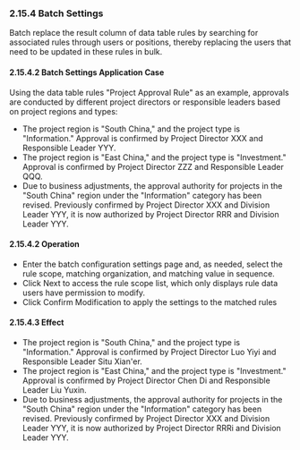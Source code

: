 ### 2.15.4 Batch Settings

Batch replace the result column of data table rules by searching for associated rules through users or positions, thereby replacing the users that need to be updated in these rules in bulk.

#### 2.15.4.2 Batch Settings Application Case

Using the data table rules "Project Approval Rule" as an example, approvals are conducted by different project directors or responsible leaders based on project regions and types:

- The project region is "South China," and the project type is "Information." Approval is confirmed by Project Director XXX and Responsible Leader YYY.
- The project region is "East China," and the project type is "Investment." Approval is confirmed by Project Director ZZZ and Responsible Leader QQQ.
- Due to business adjustments, the approval authority for projects in the "South China" region under the "Information" category has been revised. Previously confirmed by Project Director XXX and Division Leader YYY, it is now authorized by Project Director RRR and Division Leader YYY.

#### 2.15.4.2 Operation

- Enter the batch configuration settings page and, as needed, select the rule scope, matching organization, and matching value in sequence.
- Click Next to access the rule scope list, which only displays rule data users have permission to modify.
- Click Confirm Modification to apply the settings to the matched rules

#### 2.15.4.3 Effect

- The project region is "South China," and the project type is "Information." Approval is confirmed by Project Director Luo Yiyi and Responsible Leader Situ Xian'er.
- The project region is "East China," and the project type is "Investment." Approval is confirmed by Project Director Chen Di and Responsible Leader Liu Yuxin.
- Due to business adjustments, the approval authority for projects in the "South China" region under the "Information" category has been revised. Previously confirmed by Project Director XXX and Division Leader YYY, it is now authorized by Project Director RRRi and Division Leader YYY.
